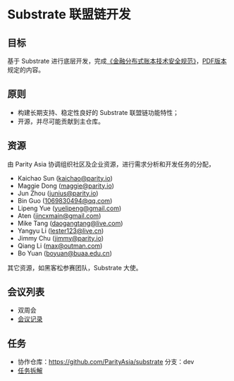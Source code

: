# Substrate 联盟链开发

## 目标

基于 Substrate 进行底层开发，完成[《金融分布式账本技术安全规范》](https://www.cfstc.org/bzgk/gk/view/bzxq.jsp?i_id=1855)，[PDF版本](./archive/financial_distributed_ledger_spec.pdf)规定的内容。

## 原则

* 构建长期支持、稳定性良好的 Substrate 联盟链功能特性；
* 开源，并尽可能贡献到主仓库。

## 资源

由 Parity Asia 协调组织社区及企业资源，进行需求分析和开发任务的分配，

* Kaichao Sun (kaichao@parity.io)
* Maggie Dong (maggie@parity.io)
* Jun Zhou (junius@parity.io)
* Bin Guo (1069830494@qq.com)
* Lipeng Yue (yuelipeng@gmail.com)
* Aten (jincxmain@gmail.com)
* Mike Tang (daogangtang@live.com)
* Yangyu Li (lester123@live.cn)
* Jimmy Chu (jimmy@parity.io)
* Qiang Li (max@outman.com)
* Bo Yuan (boyuan@buaa.edu.cn)

其它资源，如黑客松参赛团队，Substrate 大使。

## 会议列表

* 双周会
* [会议记录](./archive/meeting_summary.md)


## 任务
* 协作仓库：https://github.com/ParityAsia/substrate 分支：dev
* [任务拆解](https://docs.google.com/spreadsheets/d/109i2MazaxlTuHeGkm9srD9JeFJcp299UyHxR0Bn27ak/edit?usp=sharing)






